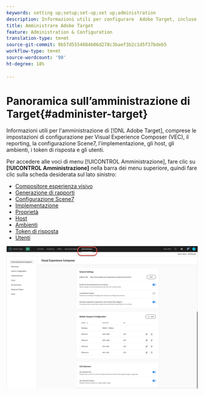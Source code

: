 ```yaml
---
keywords: setting up;setup;set-up;set up;administration
description: Informazioni utili per configurare  Adobe Target, incluse preferenze, implementazione, gestione utenti, proprietà, configurazione Scene7, gestione host e token di risposta.
title: Amministrare Adobe Target
feature: Administration & Configuration
translation-type: tm+mt
source-git-commit: 9b57d5554884b06d278c3baef3b2c1d5f37bdeb5
workflow-type: tm+mt
source-wordcount: '90'
ht-degree: 18%

---
```



# Panoramica sull’amministrazione di Target{#administer-target}

Informazioni utili per l&#39;amministrazione di [!DNL Adobe Target], comprese le impostazioni di configurazione per Visual Experience Composer (VEC), il reporting, la configurazione Scene7, l&#39;implementazione, gli host, gli ambienti, i token di risposta e gli utenti.

Per accedere alle voci di menu [!UICONTROL Amministrazione], fare clic su **[!UICONTROL Amministrazione]** nella barra dei menu superiore, quindi fare clic sulla scheda desiderata sul lato sinistro:

* [Compositore esperienza visivo](/help/administrating-target/visual-experience-composer-set-up.md)
* [Generazione di rapporti](/help/administrating-target/reporting.md)
* [Configurazione Scene7](/help/administrating-target/scene7-settings.md)
* [Implementazione](/help/c-implementing-target/implementing-target.md)
* [Proprietà](/help/administrating-target/c-user-management/property-channel/property-channel.md)
* [Host](/help/administrating-target/hosts.md)
* [Ambienti](/help/administrating-target/environments.md)
* [Token di risposta](/help/administrating-target/response-tokens.md)
* [Utenti](/help/administrating-target/c-user-management/user-management.md)

![ menu Amministrazione Adobe Target](/help/administrating-target/assets/administration.png)